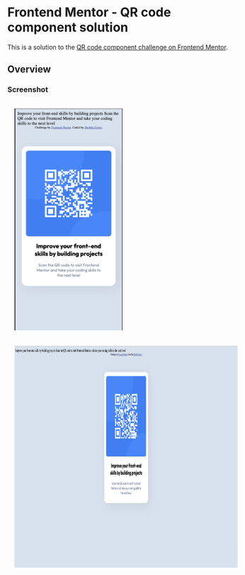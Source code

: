 # Frontend Mentor - QR code component solution

This is a solution to the [QR code component challenge on Frontend Mentor](https://www.frontendmentor.io/challenges/qr-code-component-iux_sIO_H).

## Overview

### Screenshot

<img src="./screenshot_mobile.png" alt="Mobile Screenshot" height="500px" style="margin: 16px">
<img src="./screenshot_desktop.png" alt="Desktop Screenshot" height="500px" style="margin: 16px">
